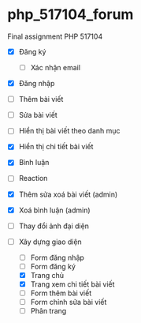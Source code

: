 # php_517104_forum
Final assignment PHP 517104

- [x] Đăng ký
  - [ ] Xác nhận email
- [x] Đăng nhập
- [ ] Thêm bài viết
- [ ] Sửa bài viết
- [ ] Hiển thị bài viết theo danh mục
- [x] Hiển thị chi tiết bài viết
- [x] Bình luận
- [ ] Reaction
- [x] Thêm sửa xoá bài viết (admin)
- [x] Xoá bình luận (admin)
- [ ] Thay đổi ảnh đại diện

- [ ] Xây dựng giao diện
  - [ ] Form đăng nhập
  - [ ] Form đăng ký
  - [x] Trang chủ
  - [x] Trang xem chi tiết bài viết
  - [ ] Form thêm bài viết
  - [ ] Form chỉnh sửa bài viết
  - [ ] Phân trang